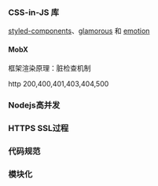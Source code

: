 ###  CSS-in-JS 库

[styled-components](https://github.com/styled-components/styled-components)、[glamorous](https://github.com/paypal/glamorous) 和 [emotion](https://github.com/emotion-js/emotion)

#### MobX

框架渲染原理：脏检查机制

http 200,400,401,403,404,500

### Nodejs高并发

### HTTPS SSL过程

### 代码规范

### 模块化